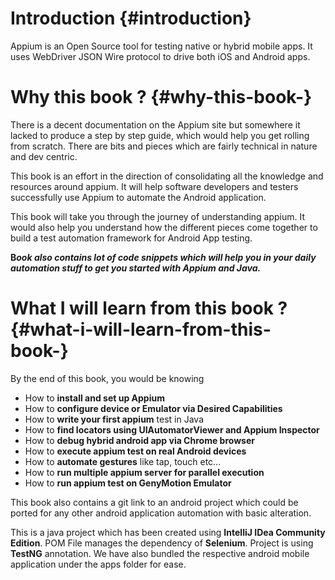 # Introduction {#introduction}

Appium is an Open Source tool for testing native or hybrid mobile apps. It uses WebDriver JSON Wire protocol to drive both iOS and Android apps.

# **Why this book ?** {#why-this-book-}

There is a decent documentation on the Appium site but somewhere it lacked to produce a step by step guide, which would help you get rolling from scratch. There are bits and pieces which are fairly technical in nature and dev centric.

This book is an effort in the direction of consolidating all the knowledge and resources around appium. It will help software developers and testers successfully use Appium to automate the Android application.

This book will take you through the journey of understanding appium. It would also help you understand how the different pieces come together to build a test automation framework for Android App testing.

**B**_**ook also contains lot of code snippets which will help you in your daily automation stuff to get you started with Appium and Java.**_

# What I will learn from this book ? {#what-i-will-learn-from-this-book-}

By the end of this book, you would be knowing

* How to 
  **install and set up Appium**
* How to 
  **configure device or Emulator via Desired Capabilities**
* How to 
  **write your first appium**
   test in Java
* How to 
  **find locators using UIAutomatorViewer and Appium Inspector**
* How to 
  **debug hybrid android app via Chrome browser**
* How to 
  **execute appium test on real Android devices**
* How to 
  **automate gestures**
   like tap, touch etc...
* How to 
  **run multiple appium server for parallel execution**
* How to 
  **run appium test on GenyMotion Emulator**

This book also contains a git link to an android project which could be ported for any other android application automation with basic alteration.

This is a java project which has been created using **IntelliJ IDea Community Edition**. POM File manages the dependency of **Selenium**. Project is using **TestNG** annotation. We have also bundled the respective android mobile application under the apps folder for ease.



